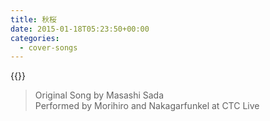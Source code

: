 ```yaml
---
title: 秋桜
date: 2015-01-18T05:23:50+00:00
categories:
  - cover-songs
---
```


{{<youtube hJsFwgIAS50>}}

> Original Song by Masashi Sada  
> Performed by Morihiro and Nakagarfunkel at CTC Live  